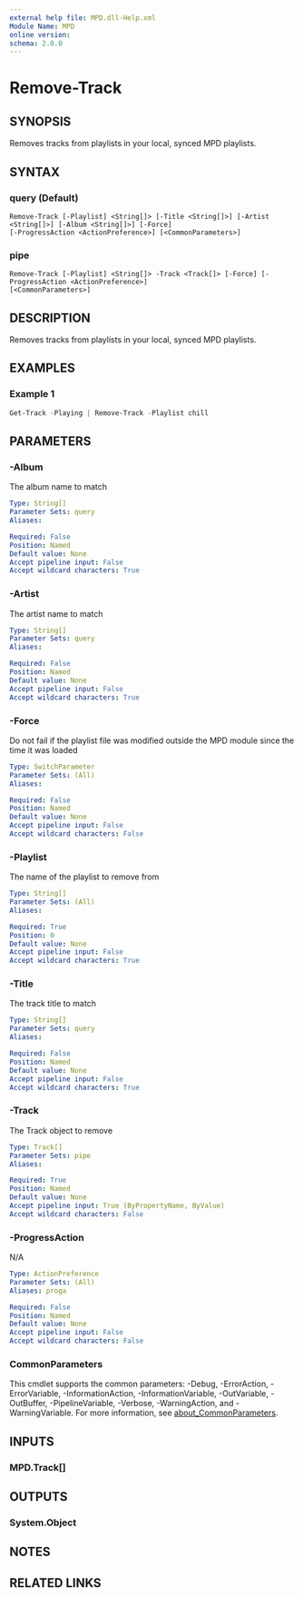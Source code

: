 ```yaml
---
external help file: MPD.dll-Help.xml
Module Name: MPD
online version:
schema: 2.0.0
---
```


# Remove-Track

## SYNOPSIS
Removes tracks from playlists in your local, synced MPD playlists.

## SYNTAX

### query (Default)
```
Remove-Track [-Playlist] <String[]> [-Title <String[]>] [-Artist <String[]>] [-Album <String[]>] [-Force]
[-ProgressAction <ActionPreference>] [<CommonParameters>]
```

### pipe
```
Remove-Track [-Playlist] <String[]> -Track <Track[]> [-Force] [-ProgressAction <ActionPreference>]
[<CommonParameters>]
```

## DESCRIPTION
Removes tracks from playlists in your local, synced MPD playlists.

## EXAMPLES

### Example 1
```powershell
Get-Track -Playing | Remove-Track -Playlist chill
```


## PARAMETERS

### -Album
The album name to match

```yaml
Type: String[]
Parameter Sets: query
Aliases:

Required: False
Position: Named
Default value: None
Accept pipeline input: False
Accept wildcard characters: True
```

### -Artist
The artist name to match

```yaml
Type: String[]
Parameter Sets: query
Aliases:

Required: False
Position: Named
Default value: None
Accept pipeline input: False
Accept wildcard characters: True
```

### -Force
Do not fail if the playlist file was modified outside the MPD module since the time it was loaded

```yaml
Type: SwitchParameter
Parameter Sets: (All)
Aliases:

Required: False
Position: Named
Default value: None
Accept pipeline input: False
Accept wildcard characters: False
```

### -Playlist
The name of the playlist to remove from

```yaml
Type: String[]
Parameter Sets: (All)
Aliases:

Required: True
Position: 0
Default value: None
Accept pipeline input: False
Accept wildcard characters: True
```

### -Title
The track title to match

```yaml
Type: String[]
Parameter Sets: query
Aliases:

Required: False
Position: Named
Default value: None
Accept pipeline input: False
Accept wildcard characters: True
```

### -Track
The Track object to remove

```yaml
Type: Track[]
Parameter Sets: pipe
Aliases:

Required: True
Position: Named
Default value: None
Accept pipeline input: True (ByPropertyName, ByValue)
Accept wildcard characters: False
```

### -ProgressAction
N/A

```yaml
Type: ActionPreference
Parameter Sets: (All)
Aliases: proga

Required: False
Position: Named
Default value: None
Accept pipeline input: False
Accept wildcard characters: False
```

### CommonParameters
This cmdlet supports the common parameters: -Debug, -ErrorAction, -ErrorVariable, -InformationAction, -InformationVariable, -OutVariable, -OutBuffer, -PipelineVariable, -Verbose, -WarningAction, and -WarningVariable. For more information, see [about_CommonParameters](http://go.microsoft.com/fwlink/?LinkID=113216).

## INPUTS

### MPD.Track[]

## OUTPUTS

### System.Object
## NOTES

## RELATED LINKS
